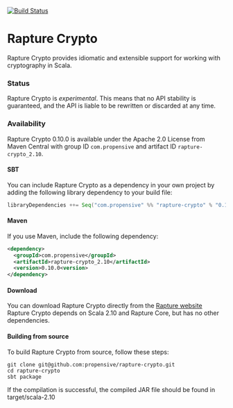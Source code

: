 [![Build Status](https://travis-ci.org/propensive/rapture-crypto.png?branch=master)](https://travis-ci.org/propensive/rapture-crypto)

# Rapture Crypto

Rapture Crypto provides idiomatic and extensible support for working with cryptography in Scala.

### Status

Rapture Crypto is *experimental*. This means that no API stability is guaranteed, and the API is
liable to be rewritten or discarded at any time.

### Availability

Rapture Crypto 0.10.0 is available under the Apache 2.0 License from Maven Central with group ID `com.propensive` and artifact ID `rapture-crypto_2.10`.

#### SBT

You can include Rapture Crypto as a dependency in your own project by adding the following library dependency to your build file:

```scala
libraryDependencies ++= Seq("com.propensive" %% "rapture-crypto" % "0.10.0")
```

#### Maven

If you use Maven, include the following dependency:

```xml
<dependency>
  <groupId>com.propensive</groupId>
  <artifactId>rapture-crypto_2.10</artifactId>
  <version>0.10.0<version>
</dependency>
```

#### Download

You can download Rapture Crypto directly from the [Rapture website](http://rapture.io/)
Rapture Crypto depends on Scala 2.10 and Rapture Core, but has no other dependencies.

#### Building from source

To build Rapture Crypto from source, follow these steps:

```
git clone git@github.com:propensive/rapture-crypto.git
cd rapture-crypto
sbt package
```

If the compilation is successful, the compiled JAR file should be found in target/scala-2.10
